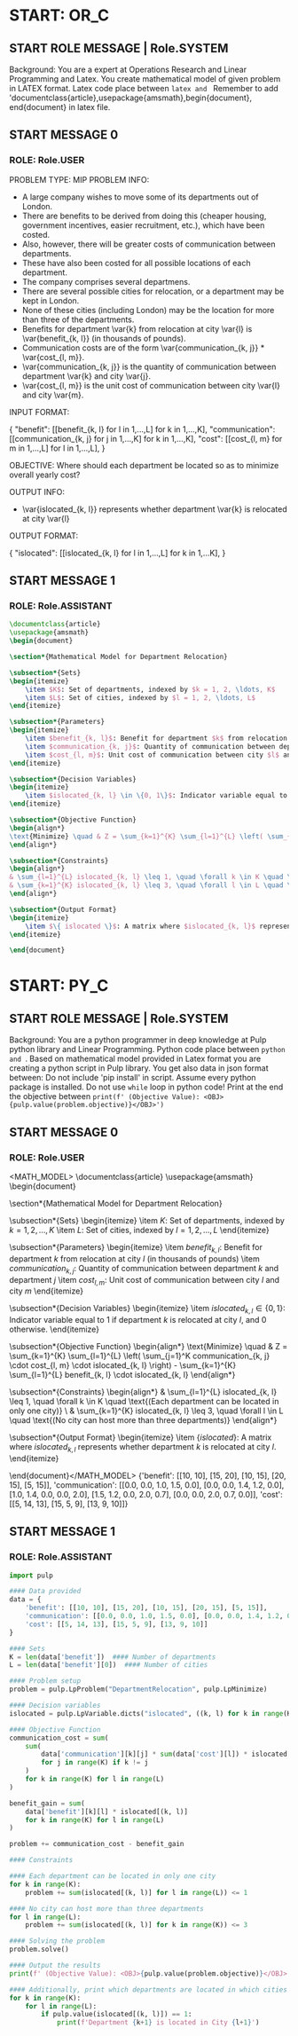 # START: OR_C 
## START ROLE MESSAGE | Role.SYSTEM 
Background: You are a expert at Operations Research and Linear Programming and Latex. You create mathematical model of given problem in LATEX format. Latex code place between ```latex and ``` Remember to add 'documentclass{article},usepackage{amsmath},begin{document}, end{document} in latex file. 
## START MESSAGE 0 
### ROLE: Role.USER
<DESCRIPTION>
PROBLEM TYPE: MIP
PROBLEM INFO:

- A large company wishes to move some of its departments out of London. 
- There are benefits to be derived from doing this (cheaper housing, government incentives, easier recruitment, etc.), which have been costed. 
- Also, however, there will be greater costs of communication between departments. 
- These have also been costed for all possible locations of each department.
- The company comprises several departmens. 
- There are several possible cities for relocation, or a department may be kept in London. 
- None of these cities (including London) may be the location for more than three of the departments.
- Benefits for department \var{k} from relocation at city \var{l} is \var{benefit_{k, l}} (in thousands of pounds).
- Communication costs are of the form \var{communication_{k, j}} * \var{cost_{l, m}}.
- \var{communication_{k, j}} is the quantity of communication between department \var{k} and city \var{j}.
- \var{cost_{l, m}} is the unit cost of communication between city \var{l} and city \var{m}.


INPUT FORMAT:

{
	"benefit": [[benefit_{k, l} for l in 1,...,L] for k in 1,...,K],
	"communication": [[communication_{k, j} for j in 1,...,K] for k in 1,...,K],
	"cost": [[cost_{l, m} for m in 1,...,L] for l in 1,...,L],
}


OBJECTIVE: Where should each department be located so as to minimize overall yearly cost?

OUTPUT INFO:

- \var{islocated_{k, l}} represents whether department \var{k} is relocated at city \var{l}

OUTPUT FORMAT:

{
    "islocated": [[islocated_{k, l} for l in 1,...,L] for k in 1,...K],
}
</DESCRIPTION>


## START MESSAGE 1 
### ROLE: Role.ASSISTANT
```latex
\documentclass{article}
\usepackage{amsmath}
\begin{document}

\section*{Mathematical Model for Department Relocation}

\subsection*{Sets}
\begin{itemize}
    \item $K$: Set of departments, indexed by $k = 1, 2, \ldots, K$
    \item $L$: Set of cities, indexed by $l = 1, 2, \ldots, L$
\end{itemize}

\subsection*{Parameters}
\begin{itemize}
    \item $benefit_{k, l}$: Benefit for department $k$ from relocation at city $l$ (in thousands of pounds)
    \item $communication_{k, j}$: Quantity of communication between department $k$ and department $j$
    \item $cost_{l, m}$: Unit cost of communication between city $l$ and city $m$
\end{itemize}

\subsection*{Decision Variables}
\begin{itemize}
    \item $islocated_{k, l} \in \{0, 1\}$: Indicator variable equal to 1 if department $k$ is relocated at city $l$, and 0 otherwise.
\end{itemize}

\subsection*{Objective Function}
\begin{align*}
\text{Minimize} \quad & Z = \sum_{k=1}^{K} \sum_{l=1}^{L} \left( \sum_{j=1}^K communication_{k, j} \cdot cost_{l, m} \cdot islocated_{k, l} \right) - \sum_{k=1}^{K} \sum_{l=1}^{L} benefit_{k, l} \cdot islocated_{k, l}
\end{align*}

\subsection*{Constraints}
\begin{align*}
& \sum_{l=1}^{L} islocated_{k, l} \leq 1, \quad \forall k \in K \quad \text{(Each department can be located in only one city)} \\
& \sum_{k=1}^{K} islocated_{k, l} \leq 3, \quad \forall l \in L \quad \text{(No city can host more than three departments)}
\end{align*}

\subsection*{Output Format}
\begin{itemize}
    \item $\{ islocated \}$: A matrix where $islocated_{k, l}$ represents whether department $k$ is relocated at city $l$.
\end{itemize}

\end{document}
```

# START: PY_C 
## START ROLE MESSAGE | Role.SYSTEM 
Background: You are a python programmer in deep knowledge at Pulp python library and Linear Programming. Python code place between ```python and ```. Based on mathematical model provided in Latex format you are creating a python script in Pulp library. You get also data in json format between: <DATA></DATA> Do not include 'pip install' in script. Assume every python package is installed. Do not use `while` loop in python code! Print at the end the objective between <OBJ></OBJ> `print(f' (Objective Value): <OBJ>{pulp.value(problem.objective)}</OBJ>')` 
## START MESSAGE 0 
### ROLE: Role.USER
<MATH_MODEL>
\documentclass{article}
\usepackage{amsmath}
\begin{document}

\section*{Mathematical Model for Department Relocation}

\subsection*{Sets}
\begin{itemize}
    \item $K$: Set of departments, indexed by $k = 1, 2, \ldots, K$
    \item $L$: Set of cities, indexed by $l = 1, 2, \ldots, L$
\end{itemize}

\subsection*{Parameters}
\begin{itemize}
    \item $benefit_{k, l}$: Benefit for department $k$ from relocation at city $l$ (in thousands of pounds)
    \item $communication_{k, j}$: Quantity of communication between department $k$ and department $j$
    \item $cost_{l, m}$: Unit cost of communication between city $l$ and city $m$
\end{itemize}

\subsection*{Decision Variables}
\begin{itemize}
    \item $islocated_{k, l} \in \{0, 1\}$: Indicator variable equal to 1 if department $k$ is relocated at city $l$, and 0 otherwise.
\end{itemize}

\subsection*{Objective Function}
\begin{align*}
\text{Minimize} \quad & Z = \sum_{k=1}^{K} \sum_{l=1}^{L} \left( \sum_{j=1}^K communication_{k, j} \cdot cost_{l, m} \cdot islocated_{k, l} \right) - \sum_{k=1}^{K} \sum_{l=1}^{L} benefit_{k, l} \cdot islocated_{k, l}
\end{align*}

\subsection*{Constraints}
\begin{align*}
& \sum_{l=1}^{L} islocated_{k, l} \leq 1, \quad \forall k \in K \quad \text{(Each department can be located in only one city)} \\
& \sum_{k=1}^{K} islocated_{k, l} \leq 3, \quad \forall l \in L \quad \text{(No city can host more than three departments)}
\end{align*}

\subsection*{Output Format}
\begin{itemize}
    \item $\{ islocated \}$: A matrix where $islocated_{k, l}$ represents whether department $k$ is relocated at city $l$.
\end{itemize}

\end{document}</MATH_MODEL>
<DATA>
{'benefit': [[10, 10], [15, 20], [10, 15], [20, 15], [5, 15]], 'communication': [[0.0, 0.0, 1.0, 1.5, 0.0], [0.0, 0.0, 1.4, 1.2, 0.0], [1.0, 1.4, 0.0, 0.0, 2.0], [1.5, 1.2, 0.0, 2.0, 0.7], [0.0, 0.0, 2.0, 0.7, 0.0]], 'cost': [[5, 14, 13], [15, 5, 9], [13, 9, 10]]}</DATA>


## START MESSAGE 1 
### ROLE: Role.ASSISTANT
```python
import pulp

#### Data provided
data = {
    'benefit': [[10, 10], [15, 20], [10, 15], [20, 15], [5, 15]],
    'communication': [[0.0, 0.0, 1.0, 1.5, 0.0], [0.0, 0.0, 1.4, 1.2, 0.0], [1.0, 1.4, 0.0, 0.0, 2.0], [1.5, 1.2, 0.0, 2.0, 0.7], [0.0, 0.0, 2.0, 0.7, 0.0]],
    'cost': [[5, 14, 13], [15, 5, 9], [13, 9, 10]]
}

#### Sets
K = len(data['benefit'])  #### Number of departments
L = len(data['benefit'][0])  #### Number of cities

#### Problem setup
problem = pulp.LpProblem("DepartmentRelocation", pulp.LpMinimize)

#### Decision variables
islocated = pulp.LpVariable.dicts("islocated", ((k, l) for k in range(K) for l in range(L)), cat='Binary')

#### Objective Function
communication_cost = sum(
    sum(
        data['communication'][k][j] * sum(data['cost'][l]) * islocated[(k, l)]
        for j in range(K) if k != j
    )
    for k in range(K) for l in range(L)
)

benefit_gain = sum(
    data['benefit'][k][l] * islocated[(k, l)]
    for k in range(K) for l in range(L)
)

problem += communication_cost - benefit_gain

#### Constraints

#### Each department can be located in only one city
for k in range(K):
    problem += sum(islocated[(k, l)] for l in range(L)) <= 1

#### No city can host more than three departments
for l in range(L):
    problem += sum(islocated[(k, l)] for k in range(K)) <= 3

#### Solving the problem
problem.solve()

#### Output the results
print(f' (Objective Value): <OBJ>{pulp.value(problem.objective)}</OBJ>')

#### Additionally, print which departments are located in which cities
for k in range(K):
    for l in range(L):
        if pulp.value(islocated[(k, l)]) == 1:
            print(f'Department {k+1} is located in City {l+1}')
```


